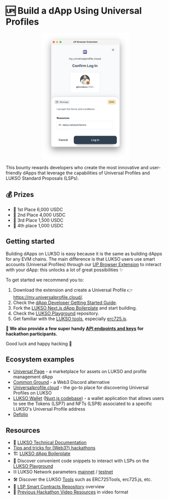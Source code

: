 # 🆙 Build a dApp Using Universal Profiles

<p align="center">
<img src="./assets/up_extension_login.png" height="400px" alt="screenshot of the login window of the extension">
</p>

This bounty rewards developers who create the most innovative and user-friendly dApps that leverage the capabilities of Universal Profiles and LUKSO Standard Proposals (LSPs).

## 💰 Prizes

- 🥇 1st Place 6,000 USDC
- 🥈 2nd Place 4,000 USDC
- 🥉 3rd Place 1,500 USDC
- 🏅 4th place 1,000 USDC

## Getting started

Building dApps on LUKSO is easy because it is the same as building dApps for any EVM chains. The main difference is that LUKSO users use smart accounts (Universal Profiles) through our [UP Browser Extension](https://chrome.google.com/webstore/detail/universal-profiles/abpickdkkbnbcoepogfhkhennhfhehfn) to interact with your dApp: this unlocks a lot of great possibilities ✨

To get started we recommend you to:

1. Download the extension and create a Universal Profile 👉 <https://my.universalprofile.cloud/>.
2. Check the [dApp Developer Getting Started Guide](https://docs.lukso.tech/learn/dapp-developer/getting-started).
3. Fork the [LUKSO Next.js dApp Boilerplate](https://github.com/lukso-network/tools-dapp-boilerplate) and start building.
4. Check the [LUKSO Playground](https://github.com/lukso-network/lukso-playground) repository.
5. Get familiar with the [LUKSO tools](https://docs.lukso.tech/tools/getting-started), especially [erc725.js](https://docs.lukso.tech/tools/erc725js/getting-started).

**🎁 We also provide a few super handy [API endpoints and keys](./API.md) for hackathon participants.**

Good luck and happy hacking 🧙

## Ecosystem examples

- [Universal Page](https://universal.page/) - a marketplace for assets on LUKSO and profile management dApp
- [Common Ground](https://www.commonground.cg/) - a Web3 Discord alternative
- [Universalprofile.cloud](https://universalprofile.cloud/) - the go-to place for discovering Universal Profiles on LUKSO
- [LUKSO Wallet](https://wallet.universalprofile.cloud/) ([Nuxt.js codebase](https://github.com/lukso-network/wallet.universalprofile.cloud)) - a wallet application that allows users to see the Tokens (LSP7) and NFTs (LSP8) associated to a specific LUKSO's Universal Profile address
- [Defolio](https://test.de-folio.com/portfolio)

## Resources

- 📂 [LUKSO Technical Documentation](https://docs.lukso.tech/)
- [Tips and tricks for (Web3?) hackathons](https://hugomasclet.com/tips-tricks-web3-hackathons)
- 🏗️ [LUKSO dApp Boilerplate](https://github.com/lukso-network/tools-dapp-boilerplate)
- 👾 Discover convenient code snippets to interact with LSPs on the [LUKSO Playground](https://github.com/lukso-network/lukso-playground)
- ⛓️ LUKSO Network parameters [mainnet](https://docs.lukso.tech/networks/testnet/parameters) / [testnet](https://docs.lukso.tech/networks/testnet/parameters)
- 🛠️ Discover the LUKSO [Tools](https://docs.lukso.tech/tools/getting-started) such as ERC725Tools, erc725.js, etc.
- 📝 [LSP Smart Contracts Repository](https://www.youtube.com/watch?v=E8Ih5n7auKY&ab_channel=LUKSOBlockchain) overview
- 🎥 [Previous Hackathon Video Resources](https://www.youtube.com/playlist?list=PLNzyUdu4v7bkwBuDV0gSJrrniPsx5bxK_) in video format
